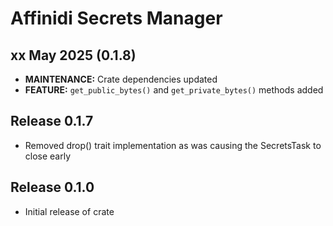 # Affinidi Secrets Manager

## xx May 2025 (0.1.8)

* **MAINTENANCE:** Crate dependencies updated
* **FEATURE:** `get_public_bytes()` and `get_private_bytes()` methods added

## Release 0.1.7

* Removed drop() trait implementation as was causing the SecretsTask to close early

## Release 0.1.0

* Initial release of crate
